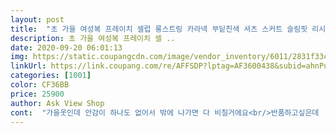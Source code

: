 ```yaml
---
layout: post 
title:  "초 가을 여성복 프레이치 셀럽 롱스트링 카라넥 부딭친색 셔츠 스커트 슬림핏 리시안시스 원피스" 
description: 초 가을 여성복 프레이치 셀 ..
date: 2020-09-20 06:01:13 
img: https://static.coupangcdn.com/image/vendor_inventory/6011/2831f33c3d5b2047c1e32a0a2b457a70358a1c2286b754267b7d42e437b0.jpg 
linkUrl: https://link.coupang.com/re/AFFSDP?lptag=AF3600438&subid=ahnPublicAsk&pageKey=2022212467&itemId=3439935091&vendorItemId=71499779904&traceid=V0-113-eadc0802db9a1687 
categories: [1001] 
color: CF36BB 
price: 25900 
author: Ask View Shop 
cont:  "가을옷인데 안감이 하나도 없어서 밖에 나가면 다 비칠거에요<br/>반품하고싶은데  반품비가  넘비싸고  그냥  포장지 그대로  방치<br/>사진이랑  완전달라요<br/>소매랑 허리에 벨트를 직접 껴야되는데 고정이되질 않고 벨트무게가 있는데 옷감은 얇고 ,,,,이래저래 수선이 필요하네요<br/>안에 옷을 받쳐입어야하구오<br/>옷감은 그닥 나쁜건 아닌데 바느질이 영전 허리부분 밴딩 빼버렸네요44입는 분들이 입으면 이쁠거 같네요<br/>우선 면이 아니고요 후들후들한 재질이에요<br/>입으면  무당같아요<br/>좀 비싸지더라도 비치지않고 손목벨트정도는 고정으로 만들었으면 좋았을텐데 싸게 샀으니까 수선비 들여서 입을려고하는데 입을지부터 고민이에요 예쁜 디자인이 아까워요<br/>" 
---
```

